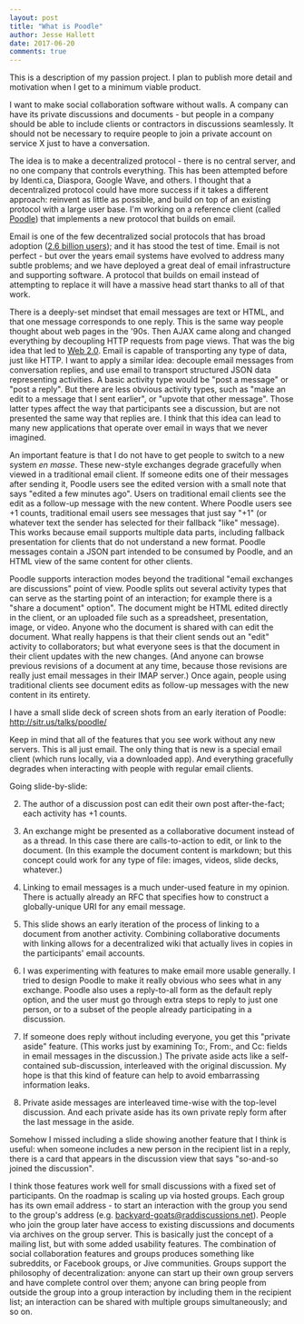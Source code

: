 ```yaml
---
layout: post
title: "What is Poodle"
author: Jesse Hallett
date: 2017-06-20
comments: true
---
```


This is a description of my passion project. I plan to publish more detail and motivation when I get to a minimum viable product.

I want to make social collaboration software without walls. 
A company can have its private discussions and documents -
but people in a company should be able to include clients or contractors in discussions seamlessly. 
It should not be necessary to require people to join a private account on
service X just to have a conversation.

The idea is to make a decentralized protocol -
there is no central server, and no one company that controls everything.
This has been attempted before by Identi.ca, Diaspora, Google Wave, and others.
I thought that a decentralized protocol could have more success if it takes a different approach: reinvent as little as possible, and build on top of an existing protocol with a large user base.
I'm working on a reference client (called [Poodle][]) that implements a new protocol that builds on email.

[Poodle]: https://github.com/PoodleApp/poodle-electron

Email is one of the few decentralized social protocols that has broad adoption
([2.6 billion users][email statistics]);
and it has stood the test of time.
Email is not perfect - but over the years email systems have evolved to address many subtle problems;
and we have deployed a great deal of email infrastructure and supporting software.
A protocol that builds on email instead of attempting to replace it will have a massive head start thanks to all of that work.

[email statistics]: http://www.radicati.com/wp/wp-content/uploads/2015/02/Email-Statistics-Report-2015-2019-Executive-Summary.pdf

There is a deeply-set mindset that email messages are text or HTML,
and that one message corresponds to one reply.
This is the same way people thought about web pages in the '90s.
Then AJAX came along and changed everything by decoupling HTTP requests from page views.
That was the big idea that led to [Web 2.0][].
Email is capable of transporting any type of data, just like HTTP.
I want to apply a similar idea:
decouple email messages from conversation replies,
and use email to transport structured JSON data representing activities.
A basic activity type would be "post a message" or "post a reply".
But there are less obvious activity types,
such as "make an edit to a message that I sent earlier",
or "upvote that other message".
Those latter types affect the way that participants see a discussion,
but are not presented the same way that replies are.
I think that this idea can lead to many new applications that operate over
email in ways that we never imagined.

[Web 2.0]: http://www.cbsnews.com/news/what-is-web-20/

An important feature is that I do not have to get people to switch to a new system _en masse_.
These new-style exchanges degrade gracefully when viewed in a traditional email client.
If someone edits one of their messages after sending it,
Poodle users see the edited version with a small note that says "edited a few minutes ago".
Users on traditional email clients see the edit as a follow-up message with the new content.
Where Poodle users see +1 counts,
traditional email users see messages that just say "+1"
(or whatever text the sender has selected for their fallback "like" message).
This works because email supports multiple data parts,
including fallback presentation for clients that do not understand a new format.
Poodle messages contain a JSON part intended to be consumed by Poodle,
and an HTML view of the same content for other clients.

Poodle supports interaction modes beyond the traditional "email exchanges are
discussions" point of view.
Poodle splits out several activity types that can serve as the starting point of an interaction;
for example there is a "share a document" option".
The document might be HTML edited directly in the client,
or an uploaded file such as a spreadsheet, presentation, image, or video.
Anyone who the document is shared with can edit the document.
What really happens is that their client sends out an "edit" activity to collaborators;
but what everyone sees is that the document in their client updates with the new changes.
(And anyone can browse previous revisions of a document at any time,
because those revisions are really just email messages in their IMAP server.)
Once again, people using traditional clients see document edits as follow-up messages
with the new content in its entirety.

I have a small slide deck of screen shots from an early iteration of Poodle: http://sitr.us/talks/poodle/

Keep in mind that all of the features that you see work without any new servers.
This is all just email.
The only thing that is new is a special email client (which runs locally, via a downloaded app).
And everything gracefully degrades when interacting with people with regular email clients.

Going slide-by-slide:

2. The author of a discussion post can edit their own post after-the-fact; each activity has +1 counts.

3. An exchange might be presented as a collaborative document instead of as a thread. In this case there are calls-to-action to edit, or link to the document. (In this example the document content is markdown; but this concept could work for any type of file: images, videos, slide decks, whatever.)

4. Linking to email messages is a much under-used feature in my opinion. There is actually already an RFC that specifies how to construct a globally-unique URI for any email message.

5. This slide shows an early iteration of the process of linking to a document from another activity. Combining collaborative documents with linking allows for a decentralized wiki that actually lives in copies in the participants' email accounts.

6. I was experimenting with features to make email more usable generally. I tried to design Poodle to make it really obvious who sees what in any exchange. Poodle also uses a reply-to-all form as the default reply option, and the user must go through extra steps to reply to just one person, or to a subset of the people already participating in a discussion.

7. If someone does reply without including everyone, you get this "private aside" feature. (This works just by examining To:, From:, and Cc: fields in email messages in the discussion.) The private aside acts like a self-contained sub-discussion, interleaved with the original discussion. My hope is that this kind of feature can help to avoid embarrassing information leaks.

8. Private aside messages are interleaved time-wise with the top-level discussion. And each private aside has its own private reply form after the last message in the aside.

Somehow I missed including a slide showing another feature that I think is useful:
when someone includes a new person in the recipient list in a reply,
there is a card that appears in the discussion view that says "so-and-so joined the discussion".

I think those features work well for small discussions with a fixed set of participants.
On the roadmap is scaling up via hosted groups.
Each group has its own email address -
to start an interaction with the group you send to the group's address
(e.g. backyard-goats@raddiscussions.net).
People who join the group later have access to existing discussions and documents via archives on the group server.
This is basically just the concept of a mailing list,
but with some added usability features.
The combination of social collaboration features and groups produces something
like subreddits, or Facebook groups, or Jive communities.
Groups support the philosophy of decentralization:
anyone can start up their own group servers and have complete control over them;
anyone can bring people from outside the group into a group interaction by including them in the recipient list;
an interaction can be shared with multiple groups simultaneously;
and so on.
